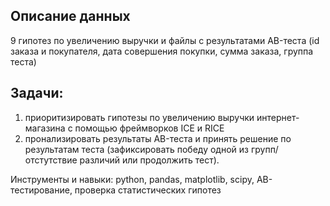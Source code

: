 ## Описание данных

9 гипотез по увеличению выручки и файлы с результатами AB-теста (id заказа и покупателя, дата совершения покупки, сумма заказа, группа теста)

## Задачи:

1. приоритизировать гипотезы по увеличению выручки интернет-магазина с помощью фреймворков ICE и RICE 
2. пронализировать результаты AB-теста и принять решение по результатам теста (зафиксировать победу одной из групп/отстутствие различий или продолжить тест).

Инструменты и навыки: python, pandas, matplotlib, scipy, AB-тестирование, проверка статистических гипотез
